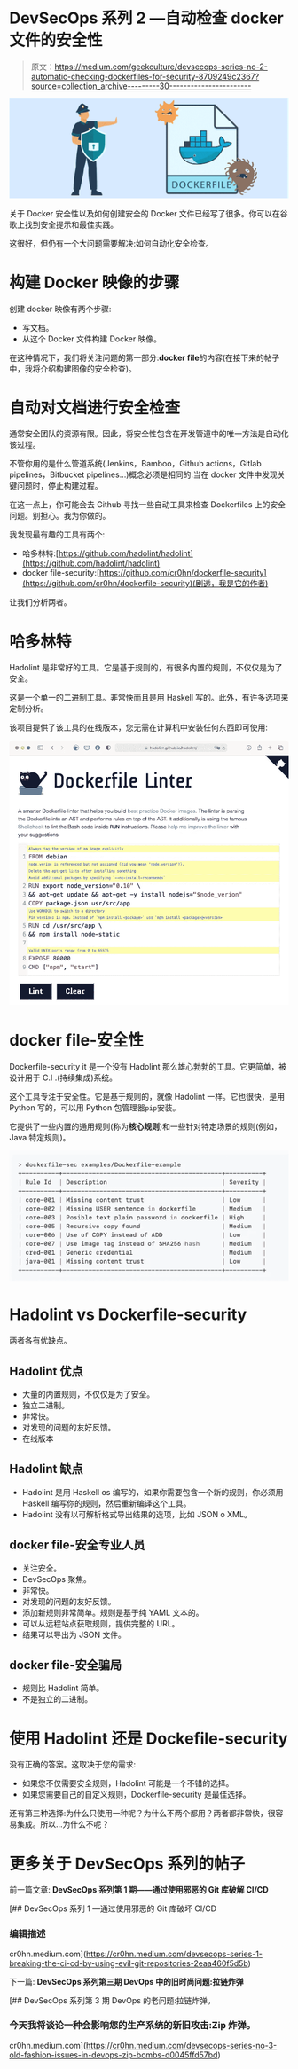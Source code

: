 # DevSecOps 系列 2 —自动检查 docker 文件的安全性

> 原文：<https://medium.com/geekculture/devsecops-series-no-2-automatic-checking-dockerfiles-for-security-8709249c2367?source=collection_archive---------30----------------------->

![](img/6d65fc774f6d5d2d2bd83eaf5c6165c7.png)

关于 Docker 安全性以及如何创建安全的 Docker 文件已经写了很多。你可以在谷歌上找到安全提示和最佳实践。

这很好，但仍有一个大问题需要解决:如何自动化安全检查。

# 构建 Docker 映像的步骤

创建 docker 映像有两个步骤:

*   写文档。
*   从这个 Docker 文件构建 Docker 映像。

在这种情况下，我们将关注问题的第一部分:**docker file**的内容(在接下来的帖子中，我将介绍构建图像的安全检查)。

# 自动对文档进行安全检查

通常安全团队的资源有限。因此，将安全性包含在开发管道中的唯一方法是自动化该过程。

不管你用的是什么管道系统(Jenkins，Bamboo，Github actions，Gitlab pipelines，Bitbucket pipelines…)概念必须是相同的:当在 docker 文件中发现关键问题时，停止构建过程。

在这一点上，你可能会去 Github 寻找一些自动工具来检查 Dockerfiles 上的安全问题。别担心。我为你做的。

我发现最有趣的工具有两个:

*   哈多林特:[https://github.com/hadolint/hadolint](https://github.com/hadolint/hadolint)
*   docker file-security:[https://github.com/cr0hn/dockerfile-security](https://github.com/cr0hn/dockerfile-security)(剧透，我是它的作者)

让我们分析两者。

# 哈多林特

Hadolint 是非常好的工具。它是基于规则的，有很多内置的规则，不仅仅是为了安全。

这是一个单一的二进制工具。非常快而且是用 Haskell 写的。此外，有许多选项来定制分析。

该项目提供了该工具的在线版本，您无需在计算机中安装任何东西即可使用:

![](img/e23279f9c6519f28f62a06e6f89e82e9.png)

# docker file-安全性

Dockerfile-security it 是一个没有 Hadolint 那么雄心勃勃的工具。它更简单，被设计用于 C.I .(持续集成)系统。

这个工具专注于安全性。它是基于规则的，就像 Hadolint 一样。它也很快，是用 Python 写的，可以用 Python 包管理器`pip`安装。

它提供了一些内置的通用规则(称为**核心规则**)和一些针对特定场景的规则(例如，Java 特定规则)。

![](img/0bf499d6324bc363d53273ca2c527fbb.png)

# Hadolint vs Dockerfile-security

两者各有优缺点。

## Hadolint 优点

*   大量的内置规则，不仅仅是为了安全。
*   独立二进制。
*   非常快。
*   对发现的问题的友好反馈。
*   在线版本

## Hadolint 缺点

*   Hadolint 是用 Haskell os 编写的，如果你需要包含一个新的规则，你必须用 Haskell 编写你的规则，然后重新编译这个工具。
*   Hadolint 没有以可解析格式导出结果的选项，比如 JSON o XML。

## docker file-安全专业人员

*   关注安全。
*   DevSecOps 聚焦。
*   非常快。
*   对发现的问题的友好反馈。
*   添加新规则非常简单。规则是基于纯 YAML 文本的。
*   可以从远程站点获取规则，提供完整的 URL。
*   结果可以导出为 JSON 文件。

## docker file-安全骗局

*   规则比 Hadolint 简单。
*   不是独立的二进制。

# 使用 Hadolint 还是 Dockefile-security

没有正确的答案。这取决于您的需求:

*   如果您不仅需要安全规则，Hadolint 可能是一个不错的选择。
*   如果您需要自己的自定义规则，Dockerfile-security 是最佳选择。

还有第三种选择:为什么只使用一种呢？为什么不两个都用？两者都非常快，很容易集成。所以…为什么不呢？

# 更多关于 DevSecOps 系列的帖子

前一篇文章: **DevSecOps 系列第 1 期——通过使用邪恶的 Git 库破解 CI/CD**

[](https://cr0hn.medium.com/devsecops-series-1-breaking-the-ci-cd-by-using-evil-git-repositories-2eaa460f5d5b) [## DevSecOps 系列 1 —通过使用邪恶的 Git 库破坏 CI/CD

### 编辑描述

cr0hn.medium.com](https://cr0hn.medium.com/devsecops-series-1-breaking-the-ci-cd-by-using-evil-git-repositories-2eaa460f5d5b) 

下一篇: **DevSecOps 系列第三期 DevOps 中的旧时尚问题:拉链炸弹**

[](https://cr0hn.medium.com/devsecops-series-no-3-old-fashion-issues-in-devops-zip-bombs-d0045ffd57bd) [## DevSecOps 系列第 3 期 DevOps 的老问题:拉链炸弹。

### 今天我将谈论一种会影响您的生产系统的新旧攻击:Zip 炸弹。

cr0hn.medium.com](https://cr0hn.medium.com/devsecops-series-no-3-old-fashion-issues-in-devops-zip-bombs-d0045ffd57bd)